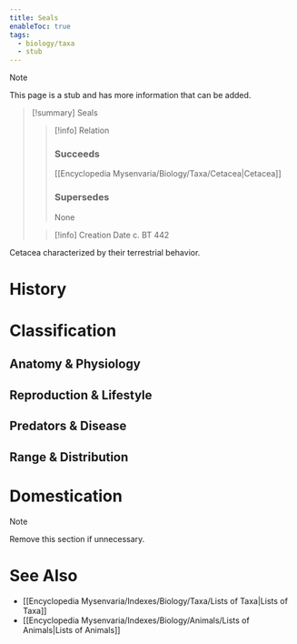 ```yaml
---
title: Seals
enableToc: true
tags:
  - biology/taxa
  - stub
---
```


> [!note]
> This page is a stub and has more information that can be added.

> [!summary] Seals
> > [!info] Relation
> > ### Succeeds
> > [[Encyclopedia Mysenvaria/Biology/Taxa/Cetacea|Cetacea]]
> > ### Supersedes
> > None
>
> > [!info] Creation Date
> > c. BT 442

Cetacea characterized by their terrestrial behavior.
# History

# Classification
## Anatomy & Physiology

## Reproduction & Lifestyle

## Predators & Disease

## Range & Distribution

# Domestication

> [!note]
> Remove this section if unnecessary.
# See Also
- [[Encyclopedia Mysenvaria/Indexes/Biology/Taxa/Lists of Taxa|Lists of Taxa]]
- [[Encyclopedia Mysenvaria/Indexes/Biology/Animals/Lists of Animals|Lists of Animals]]